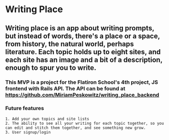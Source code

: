 # Writing Place 

## Writing place is an app about writing prompts, but instead of words, there's a place or a space, from history, the natural world, perhaps literature. Each topic holds up to eight sites, and each site has an image and a bit of a description, enough to spur you to write. 

### This MVP is a project for the Flatiron School's 4th project, JS frontend with Rails API. The API can be found at https://github.com/MiriamPeskowitz/writing_place_backend

### Future features
	1. Add your own topics and site lists
	2. The ability to see all your writing for each topic together, so you can edit and stitch them together, and see something new grow. 
	3. User signup/login



